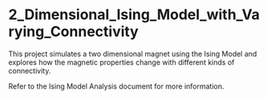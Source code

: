 # 2_Dimensional_Ising_Model_with_Varying_Connectivity
This project simulates a two dimensional magnet using the Ising Model and explores how the magnetic properties change 
with different kinds of connectivity.

Refer to the Ising Model Analysis document for more information.
